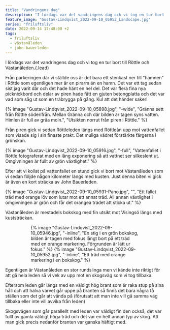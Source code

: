 ```yaml
---
title: "Vandringens dag"
description: "I lördags var det vandringens dag och vi tog en tur bort till Röttle och Västanåleden."
feature_image: "Gustav-Lindqvist_2022-09-10_05952_Landscape.jpg"
series: "friluftsliv"
date: 2022-09-14 17:48:00 +2
tags:
  - friluftsliv
  - västanåleden
  - john-bauerleden
---
```


I lördags var det vandringens dag och vi tog en tur bort till Röttle och Västanåleden.{.lead}

Från parkeringen där vi ställde oss är det bara ett stenkast ner till "hamnen" i Röttle som egentligen mer är en pirarm än en hamn. Det var ett tag sedan sist jag varit där och det hade hänt en hel del. Det var flera fina nya picknickbord och delar av piren hade fått en gjuten betongplatta och det var vad som såg ut som en träbrygga på gång. Kul att det händer saker!

{% image "Gustav-Lindqvist_2022-09-10_05898.jpg", "-wide", "Gränna sett från Röttle söderifrån. Mellan Gränna och där bilden är tagen syns vatten. Himlen är full av gråa moln.", "Utsikten norrut från piren i Röttle." %}

Från piren gick vi sedan Röttleleden längs med Röttleån upp mot vattenfallet som visade sig i sin finaste prakt. Det muliga vädret förstärkte färgerna i grönskan.

{% image "Gustav-Lindqvist_2022-09-10_05916.jpg", "-full", "Vattenfallet i Röttle fotograferat med en lång exponering så att vattnet ser silkeslent ut. Omgivningen är fullt av grön växtlighet." %}

Efter att vi kollat på vattenfallet en stund gick vi bort mot Västanåleden som vi sedan följde någon kilometer längs med kusten. Just denna biten vi gick är även en kort sträcka av John Bauerleden. 

{% image "Gustav-Lindqvist_2022-09-10_05931-Pano.jpg", "", "Ett fallet träd med orange löv som lutar mot ett annat träd. All annan växtlighet i omgivningen är grön och får det orangea trädet att sticka ut." %}

Västanåleden är mestadels bokskog med fin utsikt mot Visingsö längs med kuststräckan.

<figure class="gallery -wide">
    <figure class="gallery-row">
        {% image "Gustav-Lindqvist_2022-09-10_05946.jpg", "-inline", "En stig i en grön bokskog, bilden är tagen med fokus långt bort på ett träd med en orange markering. Förgrunden är lätt ur fokus." %}
        {% image "Gustav-Lindqvist_2022-09-10_05952.jpg", "-inline", "Ett träd med orange markering i en bokskog." %}
    </figure>
</figure>

Egentligen är Västanåleden en stor rundslinga men vi kände inte riktigt för att gå hela leden så vi vek av upp mot en skogsväg som vi tog tillbaka.

Eftersom leden går längs med en väldigt hög brant som är raka stup på sina håll och att halva varvet går uppe på branten så finns det bara några få ställen som det går att vända på (förutsatt att man inte vill gå samma väg tillbaka eller inte vill avvika från leden)

Skogsvägen som går parallellt med leden var väldigt fin den också, det var fullt av gamla väldigt höga träd och det var en helt annan typ av skog. Att man gick precis nedanför branten var ganska häftigt med.

